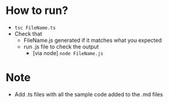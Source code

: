 # How to run?
* `tsc FileName.ts`
* Check that
  * FileName.js generated if it matches what you expected
  * run .js file to check the output 
    * [via node] `node FileName.js`

# Note
* Add .ts files with all the sample code added to the .md files